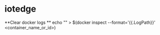 # iotedge
**Clear docker logs **
echo "" > $(docker inspect --format='{{.LogPath}}' <container_name_or_id>)
